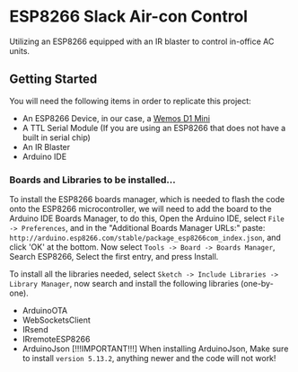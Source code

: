 # ESP8266 Slack Air-con Control
Utilizing an ESP8266 equipped with an IR blaster to control in-office AC units.

## Getting Started
You will need the following items in order to replicate this project:
* An ESP8266 Device, in our case, a [Wemos D1 Mini](https://www.diyelectronics.co.za/store/iot/1971-esp8266-wemos-d1-mini-wifi-dev-board.html?search_query=wemos+d1&results=2)
* A TTL Serial Module (If you are using an ESP8266 that does not have a built in serial chip)
* An IR Blaster
* Arduino IDE

### Boards and Libraries to be installed...
To install the ESP8266 boards manager, which is needed to flash the code onto the ESP8266 microcontroller, we will need to add the board to the Arduino IDE Boards Manager, to do this, Open the Arduino IDE, select `File -> Preferences`, and in the "Additional Boards Manager URLs:" paste: `http://arduino.esp8266.com/stable/package_esp8266com_index.json`, and click 'OK' at the bottom.
Now select `Tools -> Board -> Boards Manager`, Search ESP8266, Select the first entry, and press Install.

To install all the libraries needed, select `Sketch -> Include Libraries -> Library Manager`, now search and install the following libraries (one-by-one).

* ArduinoOTA
* WebSocketsClient
* IRsend
* IRremoteESP8266
* ArduinoJson [!!!IMPORTANT!!!] When installing ArduinoJson, Make sure to install `version 5.13.2`, anything newer and the code will not work!
